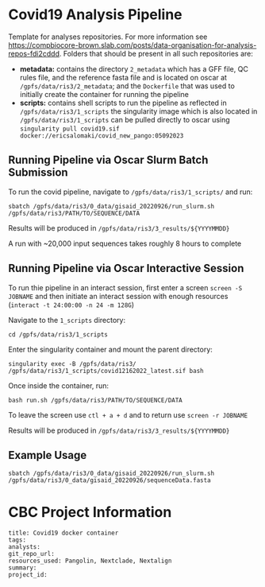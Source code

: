 # Covid19 Analysis Pipeline

Template for analyses repositories. For more information see https://compbiocore-brown.slab.com/posts/data-organisation-for-analysis-repos-fdi2cddd. Folders that should be present in all such repositories are:

 * **metadata:** contains the directory
 ```2_metadata``` which has a GFF file, QC rules file, and the reference fasta file and is located on oscar at ```/gpfs/data/ris3/2_metadata```; and the  ```Dockerfile``` that was used to initially create the container for running the pipeline
 * **scripts:** contains shell scripts to run the pipeline as reflected in ```/gpfs/data/ris3/1_scripts``` the singularity image which is also located in ```/gpfs/data/ris3/1_scripts``` can be pulled directly to oscar using ```singularity pull covid19.sif docker://ericsalomaki/covid_new_pango:05092023```

## Running Pipeline via Oscar Slurm Batch Submission  
  
To run the covid pipeline, navigate to ```/gpfs/data/ris3/1_scripts/``` and run:   
```
sbatch /gpfs/data/ris3/0_data/gisaid_20220926/run_slurm.sh /gpfs/data/ris3/PATH/TO/SEQUENCE/DATA
```  
Results will be produced in ```/gpfs/data/ris3/3_results/${YYYYMMDD}```

A run with ~20,000 input sequences takes roughly 8 hours to complete

  
## Running Pipeline via Oscar Interactive Session

To run thie pipeline in an interact session, first enter a screen `screen -S JOBNAME` and then initiate an interact session with enough resources (`interact -t 24:00:00 -n 24 -m 128G`)
  
Navigate to the `1_scripts` directory:  
```
cd /gpfs/data/ris3/1_scripts
```
  
Enter the singularity container and mount the parent directory:

```
singularity exec -B /gpfs/data/ris3/ /gpfs/data/ris3/1_scripts/covid12162022_latest.sif bash 
```  

Once inside the container, run:

``` 
bash run.sh /gpfs/data/ris3/PATH/TO/SEQUENCE/DATA
```

To leave the screen use `ctl + a + d` and to return use `screen -r JOBNAME`  
  
Results will be produced in `/gpfs/data/ris3/3_results/${YYYYMMDD}`

## Example Usage
```
sbatch /gpfs/data/ris3/0_data/gisaid_20220926/run_slurm.sh /gpfs/data/ris3/0_data/gisaid_20220926/sequenceData.fasta
```

# CBC Project Information

```
title: Covid19 docker container
tags:
analysts:
git_repo_url:
resources_used: Pangolin, Nextclade, Nextalign
summary: 
project_id:
```
